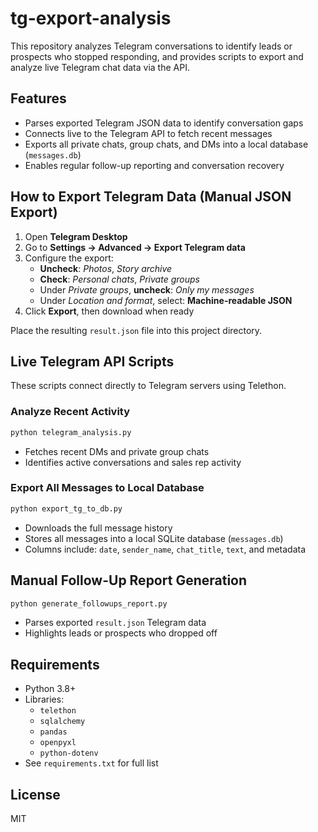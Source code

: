 # tg-export-analysis

This repository analyzes Telegram conversations to identify leads or prospects who stopped responding, and provides scripts to export and analyze live Telegram chat data via the API.

## Features

- Parses exported Telegram JSON data to identify conversation gaps  
- Connects live to the Telegram API to fetch recent messages  
- Exports all private chats, group chats, and DMs into a local database (`messages.db`)  
- Enables regular follow-up reporting and conversation recovery  

## How to Export Telegram Data (Manual JSON Export)

1. Open **Telegram Desktop**  
2. Go to **Settings → Advanced → Export Telegram data**  
3. Configure the export:  
   - **Uncheck**: *Photos*, *Story archive*  
   - **Check**: *Personal chats*, *Private groups*  
   - Under *Private groups*, **uncheck**: *Only my messages*  
   - Under *Location and format*, select: **Machine-readable JSON**  
4. Click **Export**, then download when ready

Place the resulting `result.json` file into this project directory.

## Live Telegram API Scripts

These scripts connect directly to Telegram servers using Telethon.

### Analyze Recent Activity

```bash
python telegram_analysis.py
```
- Fetches recent DMs and private group chats  
- Identifies active conversations and sales rep activity  

### Export All Messages to Local Database

```bash
python export_tg_to_db.py
```
- Downloads the full message history  
- Stores all messages into a local SQLite database (`messages.db`)  
- Columns include: `date`, `sender_name`, `chat_title`, `text`, and metadata  

## Manual Follow-Up Report Generation

```bash
python generate_followups_report.py
```
- Parses exported `result.json` Telegram data  
- Highlights leads or prospects who dropped off  

## Requirements

- Python 3.8+  
- Libraries:  
  - `telethon`  
  - `sqlalchemy`  
  - `pandas`  
  - `openpyxl`  
  - `python-dotenv`  
- See `requirements.txt` for full list

## License

MIT
